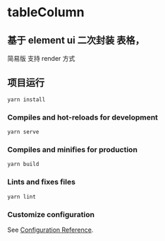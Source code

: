 # tableColumn

## 基于 element ui 二次封装 表格，

简易版 支持 render 方式

## 项目运行

```
yarn install
```

### Compiles and hot-reloads for development

```
yarn serve
```

### Compiles and minifies for production

```
yarn build
```

### Lints and fixes files

```
yarn lint
```

### Customize configuration

See [Configuration Reference](https://cli.vuejs.org/config/).
